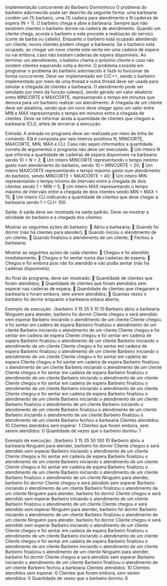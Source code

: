 Implementação concorrente do Barbeiro Dorminhoco
O problema do barbeiro adormecido pode ser descrito da seguinte forma: uma barbearia contém um
(1) barbeiro, uma (1) cadeira para atendimento e N cadeiras de espera (N > 1). O barbeiro chega e abre a
barbearia. Sempre que não existirem clientes o barbeiro dorme na cadeira de atendimento. Quando um
cliente chega, acorda o barbeiro e este procede a realização do serviço (corte de barba ou cabelo).
Enquanto o barbeiro está
ocupado atendendo um cliente,
novos clientes podem chegar a
barbearia. Se o barbeiro está
ocupado, ao chegar um novo
cliente este senta em uma cadeira
de espera ou vai embora, caso não
existam cadeiras de espera
disponíveis. Ao terminar um
atendimento, o babeiro chama o
próximo cliente e caso não
existem clientes esperando volta a
dormir.
O problema consiste em
programar o problema do barbeiro
adormecido e fazê-lo funcionar de
forma concorrente. Deve ser
implementado em C/C++, sendo o
barbeiro implementado por meio
de uma thread e outra thread deve
ser usada para simular a chegada de clientes a barbearia. O atendimento pode ser simulado por meio da
função usleep(), sendo gerado um valor aleatório entre MINCORTE e MAXCORTE, representando o
tempo em minutos que demora para um barbeiro realizar um atendimento. A chegada de um cliente deve
ser aleatória, sendo que um novo deve chegar após um valor entre MIN e MAX representando o tempo
em minutos entre a chegada de clientes. Deve-se informar ainda a quantidade de clientes que chegam a
barbearia (CLI), antes de encerrar a execução.

Entrada:
A entrada no programa deve ser realizada por meio da linha de comando. Elá é composta por seis
inteiros positivos N, MINCORTE, MAXCORTE, MIN, MAX e CLI. Caso não sejam informados a
quantidade correta de argumentos o programa não deve ser executado.
 Um inteiro N que informa a quantidade de cadeiras de espera disponíveis na barbearia sendo
10 > N > 2;
 Um inteiro MINCORTE representando o tempo mínimo gasto num atendimento do barbeiro,
sendo 10 < MINCORTE < 20;
 Um inteiro MAXCORTE representando o tempo máximo gasto num atendimento do barbeiro,
sendo MINCORTE < MAXCORTE < 40;
 Um inteiro MIN representando o tempo mínimo de intervalo entre a chegada de dois clientes
sendo 1 < MIN < 5;
 Um inteiro MAX representando o tempo máximo de intervalo entre a chegada de dois clientes
sendo MIN < MAX < 15;
 Um inteiro CLI indicando a quantidade de clientes que deve chegar a barbearia sendo
1 < CLI< 100.

Saída:
A saída deve ser mostrada na saída padrão. Deve-se mostrar a atividade do barbeiro e a chegada dos
clientes.

Mostrar as seguintes ações do barbeiro:
 Abriu a barbearia;
 Quando foi dormir (não há clientes para atender);
 Quando iniciou o atendimento de um cliente;
 Quando finalizou o atendimento de um cliente;
 Fechou a barbearia;

Mostrar as seguintes ações de cada clientes:
 Chegou e foi atendido imediatamente;
 Chegou e foi sentar numa das cadeiras de espera;
 Chegou e foi embora pois não foi atendido e não podia sentar (não há cadeiras disponíveis);

Ao final do programa, deve ser mostrado:
 Quantidade de clientes que foram atendidos;
 Quantidade de clientes que foram atendidos sem esperar nas cadeiras de espera;
 Quantidade de clientes que chegaram a barbearia e foram embora, sem serem atendidos;
 Quantas vezes o barbeiro foi dormir enquanto a barbearia estava aberta;


Exemplo de execução:
./barbeiro 3 15 35 5 10 10
Barbeiro abriu a barbearia
Ninguém para atender, barbeiro foi dormir
Cliente chegou e será atendido sem esperar
Barbeiro iniciando o atendimento de um cliente
Cliente chegou e foi sentar em cadeira de espera
Barbeiro finalizou o atendimento de um cliente
Barbeiro iniciando o atendimento de um cliente
Cliente chegou e foi sentar em cadeira de espera
Cliente chegou e foi sentar em cadeira de espera
Barbeiro finalizou o atendimento de um cliente
Barbeiro iniciando o atendimento de um cliente
Cliente chegou e foi sentar em cadeira de espera
Barbeiro finalizou o atendimento de um cliente
Barbeiro iniciando o atendimento de um cliente
Cliente chegou e foi sentar em cadeira de espera
Cliente chegou e foi sentar em cadeira de espera
Barbeiro finalizou o atendimento de um cliente
Barbeiro iniciando o atendimento de um cliente
Cliente chegou e foi sentar em cadeira de espera
Barbeiro finalizou o atendimento de um cliente
Barbeiro iniciando o atendimento de um cliente
Cliente chegou e foi sentar em cadeira de espera
Barbeiro finalizou o atendimento de um cliente
Barbeiro iniciando o atendimento de um cliente
Cliente chegou e foi sentar em cadeira de espera
Barbeiro finalizou o atendimento de um cliente
Barbeiro iniciando o atendimento de um cliente
Barbeiro finalizou o atendimento de um cliente
Barbeiro iniciando o atendimento de um cliente
Barbeiro finalizou o atendimento de um cliente
Barbeiro iniciando o atendimento de um cliente
Barbeiro finalizou o atendimento de um cliente
Barbeiro fechou a barbearia
Clientes atendidos: 10
Clientes atendidos sem esperar: 1
Clientes que foram embora, sem serem atendidos: 0
Quantidade de vezes que o barbeiro dormiu: 1


Exemplo de execução:
./barbeiro 3 15 35 50 100 10
Barbeiro abriu a barbearia
Ninguém para atender, barbeiro foi dormir
Cliente chegou e será atendido sem esperar
Barbeiro iniciando o atendimento de um cliente
Cliente chegou e foi sentar em cadeira de espera
Barbeiro finalizou o atendimento de um cliente
Barbeiro iniciando o atendimento de um cliente
Cliente chegou e foi sentar em cadeira de espera
Barbeiro finalizou o atendimento de um cliente
Barbeiro iniciando o atendimento de um cliente
Barbeiro finalizou o atendimento de um cliente
Ninguém para atender, barbeiro foi dormir
Cliente chegou e será atendido sem esperar
Barbeiro iniciando o atendimento de um cliente
Barbeiro finalizou o atendimento de um cliente
Ninguém para atender, barbeiro foi dormir
Cliente chegou e será atendido sem esperar
Barbeiro iniciando o atendimento de um cliente
Barbeiro finalizou o atendimento de um cliente
Cliente chegou e será atendido sem esperar
Ninguém para atender, barbeiro foi dormir
Barbeiro iniciando o atendimento de um cliente
Barbeiro finalizou o atendimento de um cliente
Ninguém para atender, barbeiro foi dormir
Cliente chegou e será atendido sem esperar
Barbeiro iniciando o atendimento de um cliente
Cliente chegou e foi sentar em cadeira de espera
Barbeiro finalizou o atendimento de um cliente
Barbeiro iniciando o atendimento de um cliente
Cliente chegou e foi sentar em cadeira de espera
Barbeiro finalizou o atendimento de um cliente
Barbeiro iniciando o atendimento de um cliente
Barbeiro finalizou o atendimento de um cliente
Ninguém para atender, barbeiro foi dormir
Cliente chegou e será atendido sem esperar
Barbeiro iniciando o atendimento de um cliente
Barbeiro finalizou o atendimento de um cliente
Barbeiro fechou a barbearia
Clientes atendidos: 10
Clientes atendidos sem esperar: 6
Clientes que foram embora, sem serem atendidos: 0
Quantidade de vezes que o barbeiro dormiu: 6
